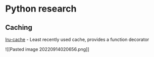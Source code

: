 # Python research

## Caching
[lru-cache](https://realpython.com/lru-cache-python/) - Least recently used cache, provides a function decorator

![[Pasted image 20220914020656.png]]